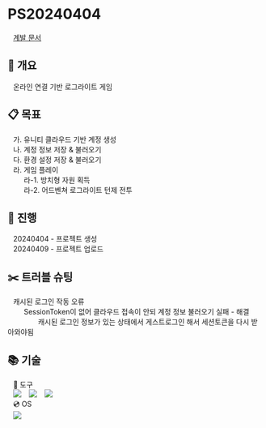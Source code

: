 # PS20240404  

&ensp; [계발 문서](https://www.notion.so/backyard/PS20240404-dcf5e03bed724bbc941a747f284c0967)  

## :bookmark_tabs: 개요

&ensp; 온라인 연결 기반 로그라이트 게임

## :clipboard: 목표

&ensp; 가. 유니티 클라우드 기반 계정 생성  
&ensp; 나. 계정 정보 저장 & 불러오기  
&ensp; 다. 환경 설정 저장 & 불러오기  
&ensp; 라. 게임 플레이  
&ensp;&ensp;&ensp;&ensp; 라-1. 방치형 자원 획득  
&ensp;&ensp;&ensp;&ensp; 라-2. 어드벤쳐 로그라이트 턴제 전투  

## :date: 진행

&ensp; 20240404 - 프로젝트 생성  
&ensp; 20240409 - 프로젝트 업로드

##  :scissors: 트러블 슈팅

&ensp; 캐시된 로그인 작동 오류  
&ensp;&ensp;&ensp;&ensp; SessionToken이 없어 클라우드 접속이 안되 계정 정보 불러오기 실패 - 해결  
&ensp;&ensp;&ensp;&ensp;&ensp;&ensp;&ensp;&ensp; 캐시된 로그인 정보가 있는 상태에서 게스트로그인 해서 세션토큰을 다시 받아와야됨

## :books: 기술

&ensp; :hammer: 도구  
&ensp; <img src="https://img.shields.io/badge/Unity-FFFFFF?style=for-the-badge&logo=Unity&logoColor=black"> 
&ensp; <img src="https://img.shields.io/badge/visualstudio-5C2D91?style=for-the-badge&logo=visualstudio&logoColor=white"> 
&ensp; <img src="https://img.shields.io/badge/github-181717?style=for-the-badge&logo=github&logoColor=white">  
&ensp; :cd: OS  
&ensp; <img src="https://img.shields.io/badge/Windows-3776AB?style=for-the-badge&logo=Windows&logoColor=white">  
